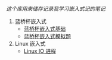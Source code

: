 *这个库用来储存记录我学习嵌入式记的笔记*
1. 蓝桥杯嵌入式
   - [蓝桥杯嵌入式基础](./Blue.md)
   - [蓝桥杯嵌入式模拟题](./BlueSimulation.md)
2. Linux 嵌入式
   - [Linux IO 进程](./10_IO_process.md)
   
